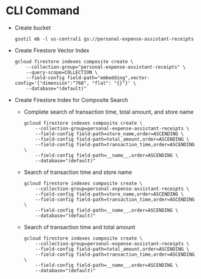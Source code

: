 
# CLI Command

- Create bucket

    ```
    gsutil mb -l us-central1 gs://personal-expense-assistant-receipts
    ```

- Create Firestore Vector Index

    ```
    gcloud firestore indexes composite create \
        --collection-group="personal-expense-assistant-receipts" \
        --query-scope=COLLECTION \
        --field-config field-path="embedding",vector-config='{"dimension":"768", "flat": "{}"}' \
        --database="(default)"
    ```

- Create Firestore Index for Composite Search

    - Complete search of transaction time, total amount, and store name

        ```
        gcloud firestore indexes composite create \
            --collection-group=personal-expense-assistant-receipts \
            --field-config field-path=store_name,order=ASCENDING \
            --field-config field-path=total_amount,order=ASCENDING \
            --field-config field-path=transaction_time,order=ASCENDING \
            --field-config field-path=__name__,order=ASCENDING \
            --database="(default)"
        ```

    - Search of transaction time and store name

        ```
        gcloud firestore indexes composite create \
            --collection-group=personal-expense-assistant-receipts \
            --field-config field-path=store_name,order=ASCENDING \
            --field-config field-path=transaction_time,order=ASCENDING \
            --field-config field-path=__name__,order=ASCENDING \
            --database="(default)"
        ```

    - Search of transaction time and total amount

        ```
        gcloud firestore indexes composite create \
            --collection-group=personal-expense-assistant-receipts \
            --field-config field-path=total_amount,order=ASCENDING \
            --field-config field-path=transaction_time,order=ASCENDING \
            --field-config field-path=__name__,order=ASCENDING \
            --database="(default)"
        ```